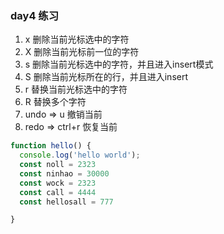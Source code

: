 ### day4 练习
1. x 删除当前光标选中的字符
2. X 删除当前光标前一位的字符
3. s 删除当前光标选中的字符，并且进入insert模式
4. S 删除当前光标所在的行，并且进入insert
5. r 替换当前光标选中的字符
6. R 替换多个字符
7. undo   => u 撤销当前
8. redo  => ctrl+r  恢复当前

```js
function hello() {
  console.log('hello world');
  const noll = 2323
  const ninhao = 30000
  const wock = 2323
  const call = 4444
  const hellosall = 777

}

```